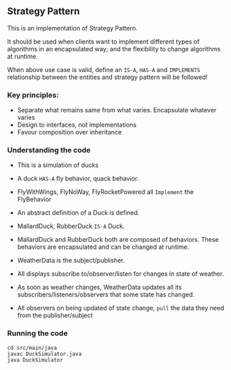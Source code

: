 ## Strategy Pattern

This is an implementation of Strategy Pattern.

It should be used when clients want to implement different types of algorithms in an encapsulated way; and the flexibility to change algorithms at runtime.

When above use case is valid, define an `IS-A`, `HAS-A` and `IMPLEMENTS` relationship between the entities and strategy pattern will be followed!

### Key principles:

- Separate what remains same from what varies. Encapsulate whatever varies
- Design to interfaces, not implementations
- Favour composition over inheritance


### Understanding the code

- This is a simulation of ducks
- A duck `HAS-A` fly behavior, quack behavior.
- FlyWithWings, FlyNoWay, FlyRocketPowered all `Implement` the FlyBehavior
- An abstract definition of a Duck is defined.
- MallardDuck, RubberDuck `IS-A` Duck.
- MallardDuck and RubberDuck both are composed of behaviors. These behaviors are encapsulated and can be changed at runtime.

- WeatherData is the subject/publisher.
- All displays subscribe to/observer/listen for changes in state of weather.
- As soon as weather changes, WeatherData updates all its subscribers/listeners/observers that some state has changed.
- All observers on being updated of state change, `pull` the data they need from the publisher/subject

### Running the code

```
cd src/main/java
javac DuckSimulator.java
java DuckSimulator

```
